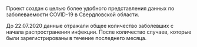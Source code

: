 Проект создан с целью более удобного представления данных по заболеваемости COVID-19 в Свердловской области.

До 22.07.2020 данные отражали общее количество заболевших с начала распространения инфекции. После количество случаев, которые были зарегистрированы в течение последнего месяца.
